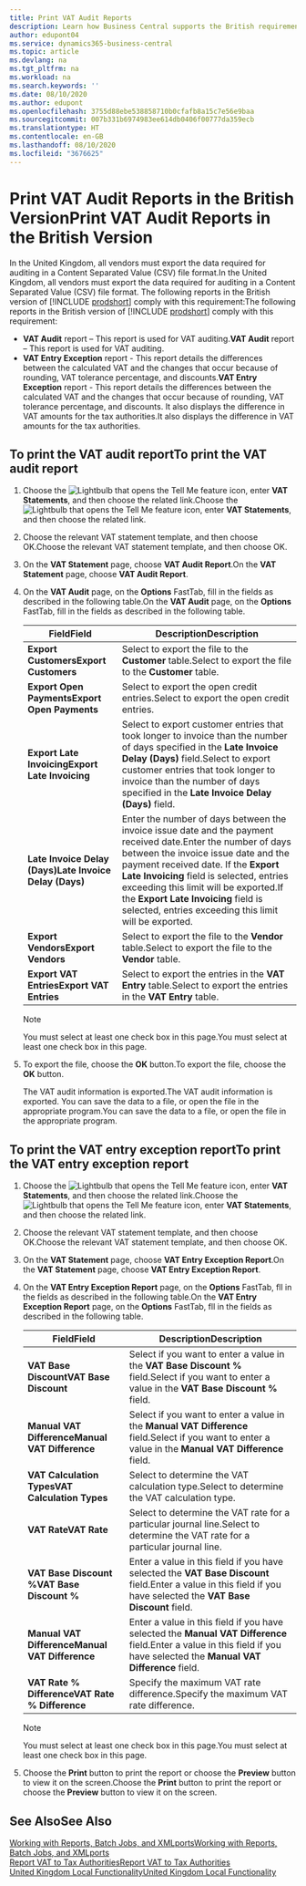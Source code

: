 ```yaml
---
title: Print VAT Audit Reports
description: Learn how Business Central supports the British requirements for VAT audits.
author: edupont04
ms.service: dynamics365-business-central
ms.topic: article
ms.devlang: na
ms.tgt_pltfrm: na
ms.workload: na
ms.search.keywords: ''
ms.date: 08/10/2020
ms.author: edupont
ms.openlocfilehash: 3755d88ebe538858710b0cfafb8a15c7e56e9baa
ms.sourcegitcommit: 007b331b6974983ee614db0406f00777da359ecb
ms.translationtype: HT
ms.contentlocale: en-GB
ms.lasthandoff: 08/10/2020
ms.locfileid: "3676625"
---
```

# <a name="print-vat-audit-reports-in-the-british-version"></a><span data-ttu-id="cc91d-103">Print VAT Audit Reports in the British Version</span><span class="sxs-lookup"><span data-stu-id="cc91d-103">Print VAT Audit Reports in the British Version</span></span>

<span data-ttu-id="cc91d-104">In the United Kingdom, all vendors must export the data required for auditing in a Content Separated Value (CSV) file format.</span><span class="sxs-lookup"><span data-stu-id="cc91d-104">In the United Kingdom, all vendors must export the data required for auditing in a Content Separated Value (CSV) file format.</span></span> <span data-ttu-id="cc91d-105">The following reports in the British version of [!INCLUDE [prodshort](../../includes/prodshort.md)] comply with this requirement:</span><span class="sxs-lookup"><span data-stu-id="cc91d-105">The following reports in the British version of [!INCLUDE [prodshort](../../includes/prodshort.md)] comply with this requirement:</span></span>  

- <span data-ttu-id="cc91d-106">**VAT Audit**  report – This report is used for VAT auditing.</span><span class="sxs-lookup"><span data-stu-id="cc91d-106">**VAT Audit**  report – This report is used for VAT auditing.</span></span>  
- <span data-ttu-id="cc91d-107">**VAT Entry Exception** report - This report details the differences between the calculated VAT and the changes that occur because of rounding, VAT tolerance percentage, and discounts.</span><span class="sxs-lookup"><span data-stu-id="cc91d-107">**VAT Entry Exception** report - This report details the differences between the calculated VAT and the changes that occur because of rounding, VAT tolerance percentage, and discounts.</span></span> <span data-ttu-id="cc91d-108">It also displays the difference in VAT amounts for the tax authorities.</span><span class="sxs-lookup"><span data-stu-id="cc91d-108">It also displays the difference in VAT amounts for the tax authorities.</span></span>  

## <a name="to-print-the-vat-audit-report"></a><span data-ttu-id="cc91d-109">To print the VAT audit report</span><span class="sxs-lookup"><span data-stu-id="cc91d-109">To print the VAT audit report</span></span>  

1. <span data-ttu-id="cc91d-110">Choose the ![Lightbulb that opens the Tell Me feature](../../media/ui-search/search_small.png "Tell me what you want to do") icon, enter **VAT Statements**, and then choose the related link.</span><span class="sxs-lookup"><span data-stu-id="cc91d-110">Choose the ![Lightbulb that opens the Tell Me feature](../../media/ui-search/search_small.png "Tell me what you want to do") icon, enter **VAT Statements**, and then choose the related link.</span></span>  
2. <span data-ttu-id="cc91d-111">Choose the relevant VAT statement template, and then choose OK.</span><span class="sxs-lookup"><span data-stu-id="cc91d-111">Choose the relevant VAT statement template, and then choose OK.</span></span>
3. <span data-ttu-id="cc91d-112">On the **VAT Statement** page, choose **VAT Audit Report**.</span><span class="sxs-lookup"><span data-stu-id="cc91d-112">On the **VAT Statement** page, choose **VAT Audit Report**.</span></span>
4. <span data-ttu-id="cc91d-113">On the **VAT Audit** page, on the **Options** FastTab, fill in the fields as described in the following table.</span><span class="sxs-lookup"><span data-stu-id="cc91d-113">On the **VAT Audit** page, on the **Options** FastTab, fill in the fields as described in the following table.</span></span>  

    |<span data-ttu-id="cc91d-114">Field</span><span class="sxs-lookup"><span data-stu-id="cc91d-114">Field</span></span>|<span data-ttu-id="cc91d-115">Description</span><span class="sxs-lookup"><span data-stu-id="cc91d-115">Description</span></span>|  
    |-----|-----------|  
    |<span data-ttu-id="cc91d-116">**Export Customers**</span><span class="sxs-lookup"><span data-stu-id="cc91d-116">**Export Customers**</span></span>|<span data-ttu-id="cc91d-117">Select to export the file to the **Customer** table.</span><span class="sxs-lookup"><span data-stu-id="cc91d-117">Select to export the file to the **Customer** table.</span></span>|  
    |<span data-ttu-id="cc91d-118">**Export Open Payments**</span><span class="sxs-lookup"><span data-stu-id="cc91d-118">**Export Open Payments**</span></span>|<span data-ttu-id="cc91d-119">Select to export the open credit entries.</span><span class="sxs-lookup"><span data-stu-id="cc91d-119">Select to export the open credit entries.</span></span>|  
    |<span data-ttu-id="cc91d-120">**Export Late Invoicing**</span><span class="sxs-lookup"><span data-stu-id="cc91d-120">**Export Late Invoicing**</span></span>|<span data-ttu-id="cc91d-121">Select to export customer entries that took longer to invoice than the number of days specified in the **Late Invoice Delay (Days)** field.</span><span class="sxs-lookup"><span data-stu-id="cc91d-121">Select to export customer entries that took longer to invoice than the number of days specified in the **Late Invoice Delay (Days)** field.</span></span>|  
    |<span data-ttu-id="cc91d-122">**Late Invoice Delay (Days)**</span><span class="sxs-lookup"><span data-stu-id="cc91d-122">**Late Invoice Delay (Days)**</span></span>|<span data-ttu-id="cc91d-123">Enter the number of days between the invoice issue date and the payment received date.</span><span class="sxs-lookup"><span data-stu-id="cc91d-123">Enter the number of days between the invoice issue date and the payment received date.</span></span> <span data-ttu-id="cc91d-124">If the **Export Late Invoicing** field is selected, entries exceeding this limit will be exported.</span><span class="sxs-lookup"><span data-stu-id="cc91d-124">If the **Export Late Invoicing** field is selected, entries exceeding this limit will be exported.</span></span>|  
    |<span data-ttu-id="cc91d-125">**Export Vendors**</span><span class="sxs-lookup"><span data-stu-id="cc91d-125">**Export Vendors**</span></span>|<span data-ttu-id="cc91d-126">Select to export the file to the **Vendor** table.</span><span class="sxs-lookup"><span data-stu-id="cc91d-126">Select to export the file to the **Vendor** table.</span></span>|  
    |<span data-ttu-id="cc91d-127">**Export VAT Entries**</span><span class="sxs-lookup"><span data-stu-id="cc91d-127">**Export VAT Entries**</span></span>|<span data-ttu-id="cc91d-128">Select to export the entries in the **VAT Entry** table.</span><span class="sxs-lookup"><span data-stu-id="cc91d-128">Select to export the entries in the **VAT Entry** table.</span></span>|  

    > [!NOTE]  
    >  <span data-ttu-id="cc91d-129">You must select at least one check box in this page.</span><span class="sxs-lookup"><span data-stu-id="cc91d-129">You must select at least one check box in this page.</span></span>  

5. <span data-ttu-id="cc91d-130">To export the file, choose the **OK** button.</span><span class="sxs-lookup"><span data-stu-id="cc91d-130">To export the file, choose the **OK** button.</span></span>  

    <span data-ttu-id="cc91d-131">The VAT audit information is exported.</span><span class="sxs-lookup"><span data-stu-id="cc91d-131">The VAT audit information is exported.</span></span> <span data-ttu-id="cc91d-132">You can save the data to a file, or open the file in the appropriate program.</span><span class="sxs-lookup"><span data-stu-id="cc91d-132">You can save the data to a file, or open the file in the appropriate program.</span></span>  

## <a name="to-print-the-vat-entry-exception-report"></a><span data-ttu-id="cc91d-133">To print the VAT entry exception report</span><span class="sxs-lookup"><span data-stu-id="cc91d-133">To print the VAT entry exception report</span></span>  

1. <span data-ttu-id="cc91d-134">Choose the ![Lightbulb that opens the Tell Me feature](../../media/ui-search/search_small.png "Tell me what you want to do") icon, enter **VAT Statements**, and then choose the related link.</span><span class="sxs-lookup"><span data-stu-id="cc91d-134">Choose the ![Lightbulb that opens the Tell Me feature](../../media/ui-search/search_small.png "Tell me what you want to do") icon, enter **VAT Statements**, and then choose the related link.</span></span>  
2. <span data-ttu-id="cc91d-135">Choose the relevant VAT statement template, and then choose OK.</span><span class="sxs-lookup"><span data-stu-id="cc91d-135">Choose the relevant VAT statement template, and then choose OK.</span></span>
3. <span data-ttu-id="cc91d-136">On the **VAT Statement** page, choose **VAT Entry Exception Report**.</span><span class="sxs-lookup"><span data-stu-id="cc91d-136">On the **VAT Statement** page, choose **VAT Entry Exception Report**.</span></span>  
4. <span data-ttu-id="cc91d-137">On the **VAT Entry Exception Report** page, on the **Options** FastTab, fll in the fields as described in the following table.</span><span class="sxs-lookup"><span data-stu-id="cc91d-137">On the **VAT Entry Exception Report** page, on the **Options** FastTab, fll in the fields as described in the following table.</span></span>  

    |<span data-ttu-id="cc91d-138">Field</span><span class="sxs-lookup"><span data-stu-id="cc91d-138">Field</span></span>|<span data-ttu-id="cc91d-139">Description</span><span class="sxs-lookup"><span data-stu-id="cc91d-139">Description</span></span>|  
    |---------------------------------|---------------------------------------|  
    |<span data-ttu-id="cc91d-140">**VAT Base Discount**</span><span class="sxs-lookup"><span data-stu-id="cc91d-140">**VAT Base Discount**</span></span>|<span data-ttu-id="cc91d-141">Select if you want to enter a value in the **VAT Base Discount %** field.</span><span class="sxs-lookup"><span data-stu-id="cc91d-141">Select if you want to enter a value in the **VAT Base Discount %** field.</span></span>|  
    |<span data-ttu-id="cc91d-142">**Manual VAT Difference**</span><span class="sxs-lookup"><span data-stu-id="cc91d-142">**Manual VAT Difference**</span></span>|<span data-ttu-id="cc91d-143">Select if you want to enter a value in the **Manual VAT Difference** field.</span><span class="sxs-lookup"><span data-stu-id="cc91d-143">Select if you want to enter a value in the **Manual VAT Difference** field.</span></span>|  
    |<span data-ttu-id="cc91d-144">**VAT Calculation Types**</span><span class="sxs-lookup"><span data-stu-id="cc91d-144">**VAT Calculation Types**</span></span>|<span data-ttu-id="cc91d-145">Select to determine the VAT calculation type.</span><span class="sxs-lookup"><span data-stu-id="cc91d-145">Select to determine the VAT calculation type.</span></span>|  
    |<span data-ttu-id="cc91d-146">**VAT Rate**</span><span class="sxs-lookup"><span data-stu-id="cc91d-146">**VAT Rate**</span></span>|<span data-ttu-id="cc91d-147">Select to determine the VAT rate for a particular journal line.</span><span class="sxs-lookup"><span data-stu-id="cc91d-147">Select to determine the VAT rate for a particular journal line.</span></span>|  
    |<span data-ttu-id="cc91d-148">**VAT Base Discount %**</span><span class="sxs-lookup"><span data-stu-id="cc91d-148">**VAT Base Discount %**</span></span>|<span data-ttu-id="cc91d-149">Enter a value in this field if you have selected the **VAT Base Discount** field.</span><span class="sxs-lookup"><span data-stu-id="cc91d-149">Enter a value in this field if you have selected the **VAT Base Discount** field.</span></span>|  
    |<span data-ttu-id="cc91d-150">**Manual VAT Difference**</span><span class="sxs-lookup"><span data-stu-id="cc91d-150">**Manual VAT Difference**</span></span>|<span data-ttu-id="cc91d-151">Enter a value in this field if you have selected the **Manual VAT Difference** field.</span><span class="sxs-lookup"><span data-stu-id="cc91d-151">Enter a value in this field if you have selected the **Manual VAT Difference** field.</span></span>|  
    |<span data-ttu-id="cc91d-152">**VAT Rate % Difference**</span><span class="sxs-lookup"><span data-stu-id="cc91d-152">**VAT Rate % Difference**</span></span>|<span data-ttu-id="cc91d-153">Specify the maximum VAT rate difference.</span><span class="sxs-lookup"><span data-stu-id="cc91d-153">Specify the maximum VAT rate difference.</span></span>|  

    > [!NOTE]  
    >  <span data-ttu-id="cc91d-154">You must select at least one check box in this page.</span><span class="sxs-lookup"><span data-stu-id="cc91d-154">You must select at least one check box in this page.</span></span>  

5. <span data-ttu-id="cc91d-155">Choose the **Print** button to print the report or choose the **Preview** button to view it on the screen.</span><span class="sxs-lookup"><span data-stu-id="cc91d-155">Choose the **Print** button to print the report or choose the **Preview** button to view it on the screen.</span></span>  

## <a name="see-also"></a><span data-ttu-id="cc91d-156">See Also</span><span class="sxs-lookup"><span data-stu-id="cc91d-156">See Also</span></span>

[<span data-ttu-id="cc91d-157">Working with Reports, Batch Jobs, and XMLports</span><span class="sxs-lookup"><span data-stu-id="cc91d-157">Working with Reports, Batch Jobs, and XMLports</span></span>](../../ui-work-report.md)  
[<span data-ttu-id="cc91d-158">Report VAT to Tax Authorities</span><span class="sxs-lookup"><span data-stu-id="cc91d-158">Report VAT to Tax Authorities</span></span>](../../finance-how-report-vat.md)  
[<span data-ttu-id="cc91d-159">United Kingdom Local Functionality</span><span class="sxs-lookup"><span data-stu-id="cc91d-159">United Kingdom Local Functionality</span></span>](united-kingdom-local-functionality.md)

